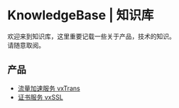 # KnowledgeBase | 知识库
欢迎来到知识库，这里重要记载一些关于产品，技术的知识。  
请随意取阅。

## 产品
* [流量加速服务 vxTrans](./vxlink/vxtrans.md)
* [证书服务 vxSSL](./vxlink/vxssl.md)